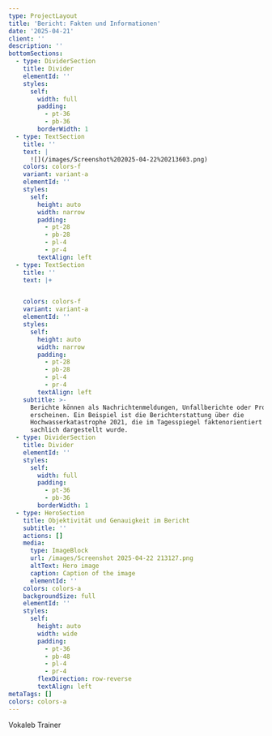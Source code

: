 ```yaml
---
type: ProjectLayout
title: 'Bericht: Fakten und Informationen'
date: '2025-04-21'
client: ''
description: ''
bottomSections:
  - type: DividerSection
    title: Divider
    elementId: ''
    styles:
      self:
        width: full
        padding:
          - pt-36
          - pb-36
        borderWidth: 1
  - type: TextSection
    title: ''
    text: |
      ![](/images/Screenshot%202025-04-22%20213603.png)
    colors: colors-f
    variant: variant-a
    elementId: ''
    styles:
      self:
        height: auto
        width: narrow
        padding:
          - pt-28
          - pb-28
          - pl-4
          - pr-4
        textAlign: left
  - type: TextSection
    title: ''
    text: |+


    colors: colors-f
    variant: variant-a
    elementId: ''
    styles:
      self:
        height: auto
        width: narrow
        padding:
          - pt-28
          - pb-28
          - pl-4
          - pr-4
        textAlign: left
    subtitle: >-
      Berichte können als Nachrichtenmeldungen, Unfallberichte oder Protokolle
      erscheinen. Ein Beispiel ist die Berichterstattung über die
      Hochwasserkatastrophe 2021, die im Tagesspiegel faktenorientiert und
      sachlich dargestellt wurde.
  - type: DividerSection
    title: Divider
    elementId: ''
    styles:
      self:
        width: full
        padding:
          - pt-36
          - pb-36
        borderWidth: 1
  - type: HeroSection
    title: Objektivität und Genauigkeit im Bericht
    subtitle: ''
    actions: []
    media:
      type: ImageBlock
      url: /images/Screenshot 2025-04-22 213127.png
      altText: Hero image
      caption: Caption of the image
      elementId: ''
    colors: colors-a
    backgroundSize: full
    elementId: ''
    styles:
      self:
        height: auto
        width: wide
        padding:
          - pt-36
          - pb-48
          - pl-4
          - pr-4
        flexDirection: row-reverse
        textAlign: left
metaTags: []
colors: colors-a
---
```

Vokaleb Trainer

